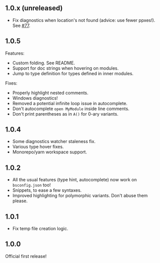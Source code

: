 ## 1.0.x (unreleased)
- Fix diagnostics when location's not found (advice: use fewer ppxes!). See [#77](https://github.com/rescript-lang/rescript-vscode/issues/77).

## 1.0.5

Features:
- Custom folding. See README.
- Support for doc strings when hovering on modules.
- Jump to type definition for types defined in inner modules.

Fixes:
- Properly highlight nested comments.
- Windows diagnostics!
- Removed a potential infinite loop issue in autocomplete.
- Don't autocomplete `open MyModule` inside line comments.
- Don't print parentheses as in `A()` for 0-ary variants.

## 1.0.4

- Some diagnostics watcher staleness fix.
- Various type hover fixes.
- Monorepo/yarn workspace support.

## 1.0.2

- All the usual features (type hint, autocomplete) now work on `bsconfig.json` too!
- Snippets, to ease a few syntaxes.
- Improved highlighting for polymorphic variants. Don't abuse them please.

## 1.0.1

- Fix temp file creation logic.

## 1.0.0

Official first release!
